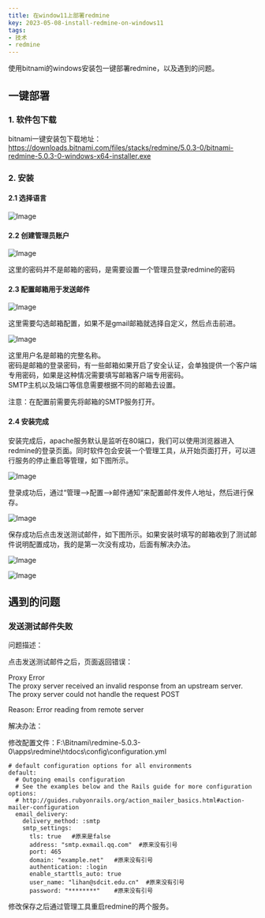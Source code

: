```yaml
---
title: 在window11上部署redmine
key: 2023-05-08-install-redmine-on-windows11
tags:
- 技术 
- redmine
---
```


使用bitnami的windows安装包一键部署redmine，以及遇到的问题。

<!--more-->

## 一键部署

### 1. 软件包下载

bitnami一键安装包下载地址：https://downloads.bitnami.com/files/stacks/redmine/5.0.3-0/bitnami-redmine-5.0.3-0-windows-x64-installer.exe

### 2. 安装

#### 2.1 选择语言

![Image](https://raw.githubusercontent.com/hector0536/hector0536.github.io/main/assets/images/install-redmine-on-windows11-1.png)

#### 2.2 创建管理员账户

![Image](https://raw.githubusercontent.com/hector0536/hector0536.github.io/main/assets/images/install-redmine-on-windows11-2.png)

这里的密码并不是邮箱的密码，是需要设置一个管理员登录redmine的密码

#### 2.3 配置邮箱用于发送邮件

![Image](https://raw.githubusercontent.com/hector0536/hector0536.github.io/main/assets/images/install-redmine-on-windows11-3.png)

这里需要勾选邮箱配置，如果不是gmail邮箱就选择自定义，然后点击前进。

![Image](https://raw.githubusercontent.com/hector0536/hector0536.github.io/main/assets/images/install-redmine-on-windows11-4.png)

这里用户名是邮箱的完整名称。  
密码是邮箱的登录密码，有一些邮箱如果开启了安全认证，会单独提供一个客户端专用密码，如果是这种情况需要填写邮箱客户端专用密码。  
SMTP主机以及端口等信息需要根据不同的邮箱去设置。

注意：在配置前需要先将邮箱的SMTP服务打开。

#### 2.4 安装完成

安装完成后，apache服务默认是监听在80端口，我们可以使用浏览器进入redmine的登录页面。同时软件包会安装一个管理工具，从开始页面打开，可以进行服务的停止重启等管理，如下图所示。

![Image](https://raw.githubusercontent.com/hector0536/hector0536.github.io/main/assets/images/install-redmine-on-windows11-5.png)

登录成功后，通过“管理-->配置-->邮件通知”来配置邮件发件人地址，然后进行保存。

![Image](https://raw.githubusercontent.com/hector0536/hector0536.github.io/main/assets/images/install-redmine-on-windows11-6.png)

保存成功后点击发送测试邮件，如下图所示。如果安装时填写的邮箱收到了测试邮件说明配置成功，我的是第一次没有成功，后面有解决办法。

![Image](https://raw.githubusercontent.com/hector0536/hector0536.github.io/main/assets/images/install-redmine-on-windows11-7.png)

![Image](https://raw.githubusercontent.com/hector0536/hector0536.github.io/main/assets/images/install-redmine-on-windows11-8.png)



## 遇到的问题

### 发送测试邮件失败

问题描述：

点击发送测试邮件之后，页面返回错误：

Proxy Error  
The proxy server received an invalid response from an upstream server.
The proxy server could not handle the request POST

Reason: Error reading from remote server

解决办法：

修改配置文件：F:\Bitnami\redmine-5.0.3-0\apps\redmine\htdocs\config\configuration.yml

```
# default configuration options for all environments
default:
  # Outgoing emails configuration
  # See the examples below and the Rails guide for more configuration options:
  # http://guides.rubyonrails.org/action_mailer_basics.html#action-mailer-configuration
  email_delivery:
    delivery_method: :smtp
    smtp_settings:
      tls: true   #原来是false
      address: "smtp.exmail.qq.com"  #原来没有引号
      port: 465
      domain: "example.net"   #原来没有引号
      authentication: :login
      enable_starttls_auto: true
      user_name: "lihan@sdcit.edu.cn"  #原来没有引号
      password: "********"    #原来没有引号
```

修改保存之后通过管理工具重启redmine的两个服务。


